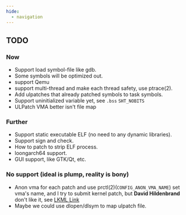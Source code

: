 ```yaml
---
hide:
  - navigation
---
```



## TODO

### Now

- Support load symbol-file like gdb.
- Some symbols will be optimized out.
- support Qemu
- support multi-thread and make each thread safety, use ptrace(2).
- Add ulpatches that already patched symbols to task symbols.
- Support uninitialized variable yet, see `.bss` `SHT_NOBITS`
- ULPatch VMA better isn't file map


### Further

- Support static executable ELF (no need to any dynamic libraries).
- Support sign and check.
- How to patch to strip ELF process.
- loongarch64 support.
- GUI support, like GTK/Qt, etc.


### No support (ideal is plump, reality is bony)

- Anon vma for each patch and use prctl(2)(`CONFIG_ANON_VMA_NAME`) set vma's name, and I try to submit kernel patch, but **David Hildenbrand** don't like it, see [LKML Link](https://lore.kernel.org/lkml/b2f4c084-47dc-4e92-a9e3-daec3f48425d@redhat.com/)
- Maybe we could use dlopen/dlsym to map ulpatch file.

